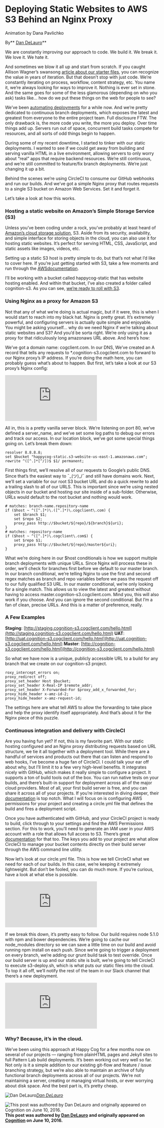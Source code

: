 
# Deploying Static Websites to AWS S3 Behind an Nginx Proxy

Animation by Dana Pavlichko

By** [Dan DeLauro](https://medium.com/@dandelauro)**

We are constantly improving our approach to code. We build it. We break it. We love it. We hate it.

And sometimes we blow it all up and start from scratch. If you caught Allison Wagner’s swansong [article about our starter files](http://cognition.happycog.com/article/happy-cog-starter-files-2016-edition), you can recognize the value in years of iteration. But that doesn’t stop with just code. We’re constantly iterating on process, workflow, content strategy, etc. You name it, we’re always looking for ways to improve it. Nothing is ever set in stone. And the same goes for some of the less glamorous (depending on who you ask) tasks like… how do we put these things on the web for people to see?

We’ve been [automating deployments](http://cognition.happycog.com/article/automating-your-deployments) for a while now. And we’re pretty dedicated to continuous branch deployments, which exposes the latest and greatest from everyone to the entire project team. Full disclosure FTW. The only drawback is, the more code you write, the more you deploy. Over time things add up. Servers run out of space, concurrent build tasks compete for resources, and all sorts of odd things begin to happen.

During some of my recent downtime, I started to tinker with our static deployments. I wanted to see if we could get away from building and serving vanilla HTML in a live environment, allowing servers to only worry about “real” apps that require backend resources. We’re still continuous, and we’re still committed to feature/fix branch deployments. We’re just changing it up a bit.

Behind the scenes we’re using CircleCI to consume our GitHub webhooks and run our builds. And we’ve got a simple Nginx proxy that routes requests to a single S3 bucket on Amazon Web Services. Set it and forget it.

Let’s take a look at how this works.

### Hosting a static website on Amazon’s Simple Storage Service (S3)

Unless you’ve been coding under a rock, you’ve probably at least heard of [Amazon’s cloud storage solution](https://aws.amazon.com/s3/), S3. Aside from its security, availability, and simple interface for storing objects in the cloud, you can also use it for hosting static websites. It’s perfect for serving HTML, CSS, JavaScript, and static assets like images, videos, etc.

Setting up a static S3 host is pretty simple to do, but that’s not what I’d like to cover here. If you’re just getting started with S3, take a few moments and run through the [AWSdocumentation](http://docs.aws.amazon.com/AmazonS3/latest/dev/WebsiteHosting.html).

I’ll be working with a bucket called happycog-static that has website hosting enabled. And within that bucket, I’ve also created a folder called cognition-s3. As you can see, [we’re ready to roll with S3](http://happycog-static.s3-website-us-east-1.amazonaws.com/cognition-s3/master/hello.html).

### Using Nginx as a proxy for Amazon S3

Not that any of what we’re doing is actual magic, but if it were, this is when I would start to reach into my black hat. Nginx is pretty great. It’s extremely powerful, and configuring servers is actually quite simple and enjoyable. You might be asking yourself… why do we need Nginx if we’re talking about static websites and S3? And you’d be sorta right. We’re only using it as a proxy for that ridiculously long amazonaws URL above. And here’s how:

We’ve got a domain name: cogclient.com. In our DNS, We’ve created an A record that tells any requests to *.cognition-s3.cogclient.com to forward to our Nginx proxy’s IP address. If you’re doing the math here, you can probably guess what’s about to happen. But first, let’s take a look at our S3 proxy’s Nginx config:

<iframe src="https://medium.com/media/42de334b76d08a6de73abc9a9f4cac85" frameborder=0></iframe>

All in, this is a pretty vanilla server block. We’re listening on port 80, we’ve defined a server_name, and we’ve set some log paths to debug our errors and track our access. In our location block, we’ve got some special things going on. Let’s break them down:

    resolver 8.8.8.8;
    set $bucket "happycog-static.s3-website-us-east-1.amazonaws.com";
    rewrite ^([^.]*[^/])$ $1/ permanent;

First things first, we’ll resolve all of our requests to Google’s public DNS. Since that’s the easiest way to ¯\_(ツ)_/¯ and still have domains work. Next, we’ll set a variable for our root S3 bucket URL and do a quick rewrite to add a trailing slash to all of our URLS. This is important since we’re using nested objects in our bucket and hosting our site inside of a sub-folder. Otherwise, URLs would default to the root bucket and nothing would work.

    # matches: branch-name.repository-name
    if ($host ~ ^([^.]*)\.([^.]*)\.cogclient\.com) {
        set $branch $1;
        set $repo $2;
        proxy_pass http://$bucket/${repo}/${branch}${uri};
    }
    # matches: repository-name
    if ($host ~ ^([^.]*)\.cogclient\.com$) {
        set $repo $1;
        proxy_pass http://$bucket/${repo}/master${uri};
    }

What we’re doing here in our $host conditionals is how we support multiple branch deployments with unique URLs. Since Nginx will process these in order, we’ll check for branches first before we default to our master branch. In our branch conditional, we’re telling Nginx to use the first and second regex matches as branch and repo variables before we pass the request off to our fully qualified S3 URL. In our master conditional, we’re only looking for a single match. This allows us to view the latest and greatest without having to access master.cognition-s3.cogclient.com. Mind you, this will also work if you choose. And you can ignore the second conditional. But I’m a fan of clean, precise URLs. And this is a matter of preference, really.

### A Few Examples

**Staging**: [http://staging.cognition-s3.cogclient.com/hello.html](http://staging.cognition-s3.cogclient.com/hello.html)
**UAT**: [http://uat.cognition-s3.cogclient.com/hello.html](http://uat.cognition-s3.cogclient.com/hello.html)
**Master**: [http://cognition-s3.cogclient.com/hello.html](http://cognition-s3.cogclient.com/hello.html)

So what we have now is a unique, publicly accessible URL to a build for any branch that we create on our cognition-s3 project.

    roxy_intercept_errors on;
    proxy_redirect off;
    proxy_set_header Host $bucket;
    proxy_set_header X-Real-IP $remote_addr;
    proxy_set_header X-Forwarded-For $proxy_add_x_forwarded_for;
    proxy_hide_header x-amz-id-2;
    proxy_hide_header x-amz-request-id;

The settings here are what tell AWS to allow the forwarding to take place and help the proxy identify itself appropriately. And that’s about it for the Nginx piece of this puzzle.

### Continuous integration and delivery with CircleCI

Are you having fun yet? If not, this is my favorite part. With our static hosting configured and an Nginx proxy distributing requests based on URL structure, we tie it all together with a deployment tool. While there are a handful of services and products out there that can listen and respond to web hooks, I’ve become a huge fan of CircleCI. I could talk your ear off about why, but I’ll limit it to a few very high-level benefits. It integrates nicely with GitHub, which makes it really simple to configure a project. It supports a ton of build tools out of the box. You can run native tests on your builds, and there’s built-in support for deployment across all of the major cloud providers. Most of all, your first build server is free, and you can share it across all of your projects. If you’re interested in diving deeper, their [documentation](https://circleci.com/docs/) is top notch. What I will focus on is configuring AWS permissions for your project and creating a circle.yml file that defines the build and fires a deployment script.

Once you have authenticated with GitHub, and your CircleCI project is ready to build, click through to your settings and find the AWS Permissions section. For this to work, you’ll need to generate an IAM user in your AWS account with a role that allows full access to S3. There’s great [documentation](http://docs.aws.amazon.com/IAM/latest/UserGuide/introduction.html) for that too. The keys you add to your project are what allow CircleCI to manage your bucket contents directly on their build server through the AWS command line utility.

Now let’s look at our circle.yml file. This is how we tell CircleCI what we need for each of our builds. In this case, we’re keeping it extremely lightweight. But don’t be fooled, you can do much more. If you’re curious, have a look at what else is possible.

<iframe src="https://medium.com/media/e3babfd7038cc7d2bb200fd996da56f1" frameborder=0></iframe>

If we break this down, it’s pretty easy to follow. Our build requires node 5.1.0 with npm and bower dependencies. We’re going to cache our node_modules directory so we can save a little time on our build and avoid running npm install on each push. Since we’re going to trigger a deployment on every branch, we’re adding our grunt build task to test override. Once our build server is up and our static site is built, we’re going to tell CircleCI to execute s3-deploy.sh, which is what puts our static files into the cloud. To top it all off, we’ll notify the rest of the team in our Slack channel that there’s a new deployment.

<iframe src="https://medium.com/media/70fc5b95bda4423af41530b6cbc10051" frameborder=0></iframe>

### Why? Because, it’s in the cloud.

We’ve been using this approach at Happy Cog for a few months now on several of our projects — ranging from plainHTML pages and Jekyll sites to full Pattern Lab build deployments. It’s been working out very well so far. Not only is it a simple addition to our existing git-flow and feature / issue branching strategy, but we’re also able to maintain an archive of fully functional branch deployments across all of our projects. We’re not maintaining a server, creating or managing virtual hosts, or ever worrying about disk space. And the best part is, it’s pretty cheap.

![[Dan DeLauro](http://happycog.com/delauro)](https://cdn-images-1.medium.com/max/2000/1*PfAm90aTUGVlS0g5oLbYQA.jpeg)*[Dan DeLauro](http://happycog.com/delauro)*

![*This post was authored by [Dan DeLauro](http://happycog.com/delauro) and originally appeared on [Cognition](http://cognition.happycog.com/article/deploying-static-websites-to-aws-s3-behind-an-nginx-proxy) on June 10, 2016.*](https://cdn-images-1.medium.com/max/2000/1*dUxq5EbGOI8vsez3PjV6oQ.png)**This post was authored by [Dan DeLauro](http://happycog.com/delauro) and originally appeared on [Cognition](http://cognition.happycog.com/article/deploying-static-websites-to-aws-s3-behind-an-nginx-proxy) on June 10, 2016.**
